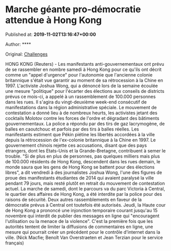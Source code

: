 
# Marche géante pro-démocratie attendue à Hong Kong

Published at: **2019-11-02T13:16:47+00:00**

Author: ****

Original: [Challenges](https://www.challenges.fr/top-news/marche-geante-pro-democratie-attendue-a-hong-kong_682856)

HONG KONG (Reuters) - Les manifestants anti-gouvernementaux ont prévu de se rassembler en nombre samedi à Hong Kong pour ce qu'ils ont décrit comme un "appel d'urgence" pour l'autonomie que l'ancienne colonie britannique s'était vue garantir au moment de sa rétrocession à la Chine en 1997.
L'activiste Joshua Wong, qui a dénoncé lors de la semaine écoulée une mesure "politique" pour l'écarter des élections aux conseils de districts prévus ce mois-ci, a appelé à un rassemblement de 100.000 personnes dans les rues.
Il s'agira du vingt-deuxième week-end consécutif de manifestations dans la région administrative spéciale.
Le mouvement de contestation a donné lieu à de nombreux heurts, les activistes jetant des cocktails Molotov contre les forces de l'ordre et dégradant des bâtiments gouvernementaux. La police a répondu par des tirs de gaz lacrymogène, de balles en caoutchouc et parfois par des tirs à balles réelles.
Les manifestants estiment que Pékin piétine les libertés accordées à la ville depuis la rétrocession de l'ex-colonie britannique à la Chine en 1997. Le gouvernement chinois rejette ces accusations, disant que des pays étrangers, dont les Etats-Unis et la Grande-Bretagne, contribuent à semer le trouble.
"Si de plus en plus de personnes, pas quelques milliers mais plus de 100.000 résidents de Hong Kong, descendent dans les rues demain, le monde saura que les gens de Hong Kong se battent pour des élections libres", a dit vendredi à des journalistes Joshua Wong, l'une des figures de proue des manifestants étudiantes de 2014 qui avaient paralysé la ville pendant 79 jours, mais resté plutôt en retrait du mouvement de contestation actuel.
La marche de samedi, dont le parcours va du parc Victoria à Central, le quartier des affaires de Hong Kong, a été interdite par la police pour des raisons de sécurité. Deux autres rassemblements en faveur de la démocratie prévus à Central ont toutefois été autorisés.
Jeudi, la Haute cour de Hong Kong a prononcé une injonction temporaire courant jusqu'au 15 novembre qui interdit de publier des messages en ligne qui "encouragent l'utilisation ou la menace de la violence".
C'est la première fois que les autorités tentent de limiter la diffusions de commentaires en ligne, une mesure qui pourrait créer un précédent pour le contrôle d'internet dans la ville.
(Nick Macfie; Benoît Van Overstraeten et Jean Terzian pour le service français)

